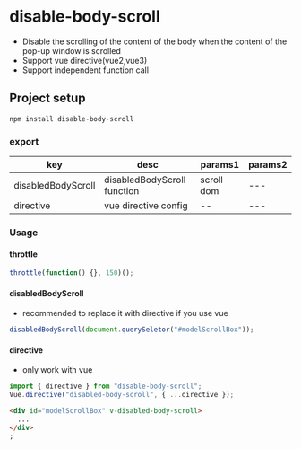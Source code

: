 # disable-body-scroll

- Disable the scrolling of the content of the body when the content of the pop-up window is scrolled
- Support vue directive(vue2,vue3)
- Support independent function call

## Project setup

```
npm install disable-body-scroll
```

### export

| key                | desc                        | params1    | params2 |
| ------------------ | --------------------------- | ---------- | ------- |
| disabledBodyScroll | disabledBodyScroll function | scroll dom | ---     |
| directive          | vue directive config        | --         | ---     |

### Usage

#### throttle

```javascript
throttle(function() {}, 150)();
```

#### disabledBodyScroll

- recommended to replace it with directive if you use vue

```javascript
disabledBodyScroll(document.querySeletor("#modelScrollBox"));
```

#### directive

- only work with vue

```javascript
import { directive } from "disable-body-scroll";
Vue.directive("disabled-body-scroll", { ...directive });
```

```html
<div id="modelScrollBox" v-disabled-body-scroll>
  ...
</div>
;
```
